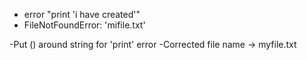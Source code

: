 - error "print 'i have created'"
- FileNotFoundError: 'mifile.txt'

-Put () around string for 'print' error
-Corrected file name -> myfile.txt